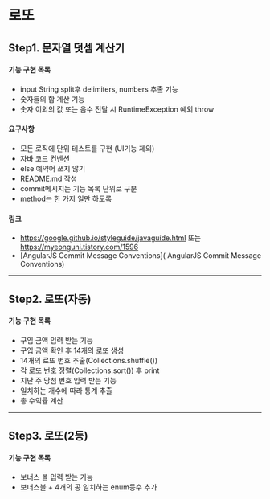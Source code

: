# 로또
## Step1. 문자열 덧셈 계산기
#### 기능 구현 목록
* input String split후 delimiters, numbers 추출 기능
* 숫자들의 합 계산 기능
* 숫자 이외의 값 또는 음수 전달 시 RuntimeException 예외 throw

#### 요구사항
* 모든 로직에 단위 테스트를 구현 (UI기능 제외)
* 자바 코드 컨벤션
* else 예약어 쓰지 않기
* README.md 작성 
* commit메시지는 기능 목록 단위로 구분
* method는 한 가지 일만 하도록

#### 링크
* <https://google.github.io/styleguide/javaguide.html> 또는 <https://myeonguni.tistory.com/1596>
* [AngularJS Commit Message Conventions]( AngularJS Commit Message Conventions)
***
## Step2. 로또(자동)
#### 기능 구현 목록
* 구입 금액 입력 받는 기능
* 구입 금액 확인 후 14개의 로또 생성
* 14개의 로또 번호 추출(Collections.shuffle())
* 각 로또 번호 정렬(Collections.sort()) 후 print
* 지난 주 당첨 번호 입력 받는 기능
* 일치하는 개수에 따라 통계 추출
* 총 수익률 계산

***
## Step3. 로또(2등)
#### 기능 구현 목록
* 보너스 볼 입력 받는 기능
* 보너스볼 + 4개의 공 일치하는 enum등수 추가


